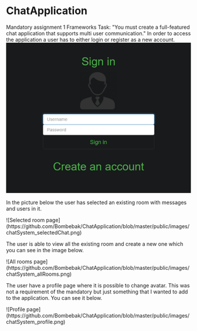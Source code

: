 # ChatApplication
Mandatory assignment 1 Frameworks
Task: "You must create a full-featured chat application that supports multi user communication."
In order to access the application a user has to either login or register as a new account.
![Login page](https://github.com/Bombebak/ChatApplication/blob/master/public/images/chatSystem_login.png)
<p>In the picture below the user has selected an existing room with messages and users in it.</p>
![Selected room page](https://github.com/Bombebak/ChatApplication/blob/master/public/images/chatSystem_selectedChat.png)
<p>The user is able to view all the existing room and create a new one which you can see in the image below.</p>
![All rooms page](https://github.com/Bombebak/ChatApplication/blob/master/public/images/chatSystem_allRooms.png)
<p>The user have a profile page where it is possible to change avatar. This was not a requirement of the mandatory but just something that I wanted to add to the application. You can see it below.</p>
![Profile page](https://github.com/Bombebak/ChatApplication/blob/master/public/images/chatSystem_profile.png)
